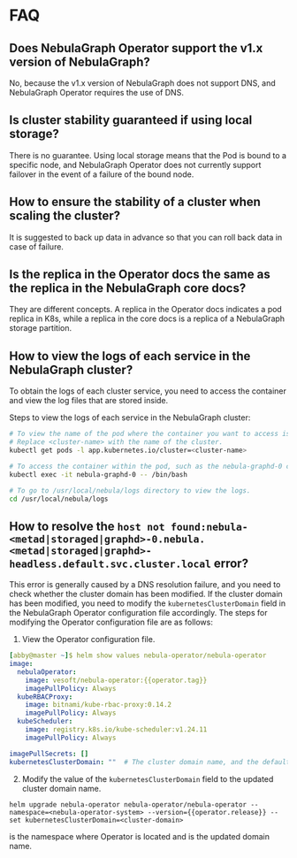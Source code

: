 # FAQ

## Does NebulaGraph Operator support the v1.x version of NebulaGraph?

No, because the v1.x version of NebulaGraph does not support DNS, and NebulaGraph Operator requires the use of DNS.

## Is cluster stability guaranteed if using local storage?

There is no guarantee. Using local storage means that the Pod is bound to a specific node, and NebulaGraph Operator does not currently support failover in the event of a failure of the bound node.

## How to ensure the stability of a cluster when scaling the cluster?

It is suggested to back up data in advance so that you can roll back data in case of failure.

## Is the replica in the Operator docs the same as the replica in the NebulaGraph core docs?

They are different concepts. A replica in the Operator docs indicates a pod replica in K8s, while a replica in the core docs is a replica of a NebulaGraph storage partition.


## How to view the logs of each service in the NebulaGraph cluster?

To obtain the logs of each cluster service, you need to access the container and view the log files that are stored inside.

Steps to view the logs of each service in the NebulaGraph cluster:

```bash
# To view the name of the pod where the container you want to access is located. 
# Replace <cluster-name> with the name of the cluster.
kubectl get pods -l app.kubernetes.io/cluster=<cluster-name>

# To access the container within the pod, such as the nebula-graphd-0 container.
kubectl exec -it nebula-graphd-0 -- /bin/bash

# To go to /usr/local/nebula/logs directory to view the logs.
cd /usr/local/nebula/logs
```

## How to resolve the `host not found:nebula-<metad|storaged|graphd>-0.nebula.<metad|storaged|graphd>-headless.default.svc.cluster.local` error?

This error is generally caused by a DNS resolution failure, and you need to check whether the cluster domain has been modified. If the cluster domain has been modified, you need to modify the `kubernetesClusterDomain` field in the NebulaGraph Operator configuration file accordingly. The steps for modifying the Operator configuration file are as follows:

1. View the Operator configuration file.

  ```yaml 
  [abby@master ~]$ helm show values nebula-operator/nebula-operator   
  image:
    nebulaOperator:
      image: vesoft/nebula-operator:{{operator.tag}}
      imagePullPolicy: Always
    kubeRBACProxy:
      image: bitnami/kube-rbac-proxy:0.14.2
      imagePullPolicy: Always
    kubeScheduler:
      image: registry.k8s.io/kube-scheduler:v1.24.11
      imagePullPolicy: Always

  imagePullSecrets: []
  kubernetesClusterDomain: ""  # The cluster domain name, and the default is cluster.local.
  ```

2. Modify the value of the `kubernetesClusterDomain` field to the updated cluster domain name.

  ```
  helm upgrade nebula-operator nebula-operator/nebula-operator --namespace=<nebula-operator-system> --version={{operator.release}} --set kubernetesClusterDomain=<cluster-domain>
  ```
  <nebula-operator-system> is the namespace where Operator is located and <cluster-domain> is the updated domain name.